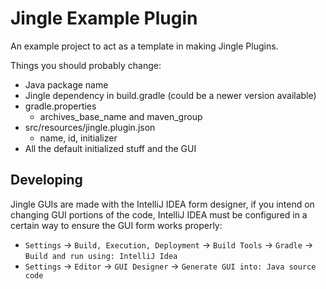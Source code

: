 # Jingle Example Plugin

An example project to act as a template in making Jingle Plugins.

Things you should probably change:
- Java package name
- Jingle dependency in build.gradle (could be a newer version available)
- gradle.properties
  - archives_base_name and maven_group
- src/resources/jingle.plugin.json
  - name, id, initializer
- All the default initialized stuff and the GUI

## Developing

Jingle GUIs are made with the IntelliJ IDEA form designer, if you intend on changing GUI portions of the code, IntelliJ IDEA must be configured in a certain way to ensure the GUI form works properly:
- `Settings` -> `Build, Execution, Deployment` -> `Build Tools` -> `Gradle` -> `Build and run using: IntelliJ Idea`
- `Settings` -> `Editor` -> `GUI Designer` -> `Generate GUI into: Java source code`
